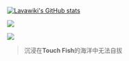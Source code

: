 [![Lavawiki's GitHub stats](https://github-readme-stats.vercel.app/api?username=Lfhsheng)](https://github.com/anuraghazra/github-readme-stats)

<a href="https://t.me/Lavawiki" align="center"><img align="center" src="https://img.shields.io/badge/%F0%9F%92%AC%20Telegram-%E7%BB%B4%E5%9F%BA%E5%B2%A9%E6%B5%86%20%E6%98%AF%E5%B2%A9%E9%85%B1%E5%91%80-lightblue.svg?style=flat-square"></a>

<a href="https://blog.lfhsheng.com" align="center"><img align="center" src="https://img.shields.io/badge/blog.lfhsheng.com-yellow"></a>

>沉浸在**Touch Fish**的海洋中无法自拔
